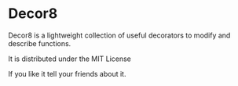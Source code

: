 # Decor8

Decor8 is a lightweight collection of useful decorators to modify and describe functions.

It is distributed under the MIT License

If you like it tell your friends about it. 
